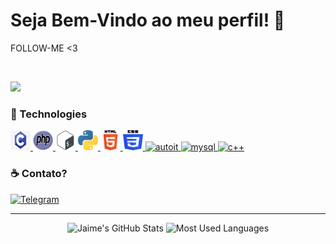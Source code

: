 # Seja Bem-Vindo ao meu perfil! :milky_way:

FOLLOW-ME <3

<br>

![](https://komarev.com/ghpvc/?username=Kanui-C&style=flat-square)

### :space_invader: Technologies

<p>
    <a href="#">
        <img alt="C" width="32em" height="32em" src="assets/c.svg">
    </a>
    <a href="#">
        <img alt="PHP" width="32em" height="32em" src="assets/php.svg">
    </a>
    <a href="#">
        <img alt="ShellScript" width="32em" height="32em" src="assets/shell.svg">
    </a>
    <a href="#">
        <img alt="Python" width="32em" height="32em" src="assets/1200px-Python-logo-notext.svg.svg">
    </a>
    <a href="#">
        <img alt="Html" width="32em" height="32em" src="assets/html.svg">    
    </a>
    <a href="#">
        <img alt="CSS" width="32em" height="32em" src="assets/ccs3.svg">    
    </a>
    <a href="#">
        <img alt="autoit" width="32em" height="32em" src="https://upload.wikimedia.org/wikipedia/commons/d/d8/Autoit-icon.png">    
    </a>
    <a href="#">
        <img alt="mysql" width="32em" height="32em" src="https://www.freepnglogos.com/uploads/logo-mysql-png/logo-mysql-mysql-logo-png-images-are-download-crazypng-21.png">    
    </a>
        <a href="#">
        <img alt="c++" width="32em" height="32em" src="https://user-images.githubusercontent.com/42747200/46140125-da084900-c26d-11e8-8ea7-c45ae6306309.png">    
    </a>
</p>

### :coffee: Contato?

<p>
    <a href="https://t.me/kanuic">
        <img alt="Telegram" src="https://img.shields.io/static/v1?style=flat&logo=telegram&logoColor=white&color=%239146FF&label=&message=kanuic"/>
    </a>
</p>

<hr>

<p align="center">
    <img alt="Jaime's GitHub Stats" height="160em"  src="https://github-readme-stats.vercel.app/api?username=KvN0X00&theme=material-palenight&show_icons=true">
    <img alt="Most Used Languages" height="160em" src="https://github-readme-stats.vercel.app/api/top-langs/?username=KvN0X00&hide=html&layout=compact&theme=material-palenight">
</p>


